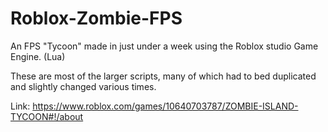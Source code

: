 # Roblox-Zombie-FPS
An FPS "Tycoon" made in just under a week using the Roblox studio Game Engine. (Lua)

These are most of the larger scripts, many of which had to bed duplicated and slightly changed various times.

Link: https://www.roblox.com/games/10640703787/ZOMBIE-ISLAND-TYCOON#!/about
